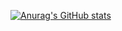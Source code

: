 [![Anurag's GitHub stats](https://github-readme-stats.vercel.app/api?username=fatihtk)](https://github.com/anuraghazra/github-readme-stats)
